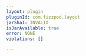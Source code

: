 ```yaml
---
layout: plugin
pluginId: com.fizzpod.layout
jarSha1: INVALID
isJarAvailable: true
error: NONE
violations: []

---
```

